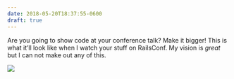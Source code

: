 ```yaml
---
date: 2018-05-20T18:37:55-0600
draft: true
---
```




Are you going to show code at your conference talk? Make it bigger! This is what it’ll look like when I watch your stuff on RailsConf. My vision is _great_ but I can not make out any of this.

![](/images/2018/ca328566ee.jpg)



